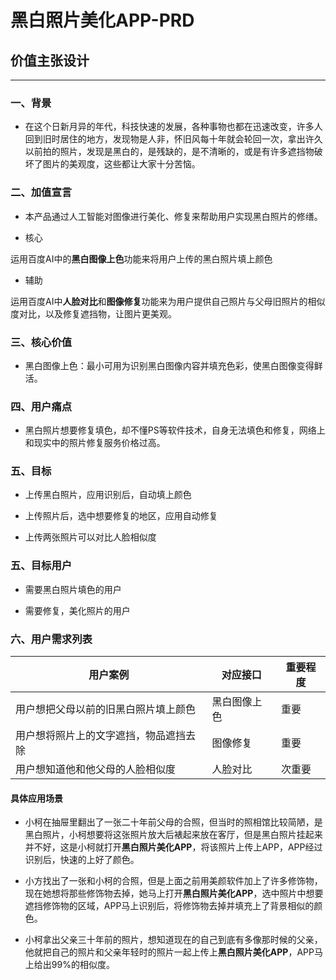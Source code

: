 # 黑白照片美化APP-PRD

## 价值主张设计
-----
### 一、背景
- 在这个日新月异的年代，科技快速的发展，各种事物也都在迅速改变，许多人回到旧时居住的地方，发现物是人非，怀旧风每十年就会轮回一次，拿出许久以前拍的照片，发现是黑白的，是残缺的，是不清晰的，或是有许多遮挡物破坏了图片的美观度，这些都让大家十分苦恼。

### 二、加值宣言
- 本产品通过人工智能对图像进行美化、修复来帮助用户实现黑白照片的修缮。

- 核心

运用百度AI中的**黑白图像上色**功能来将用户上传的黑白照片填上颜色

- 辅助

运用百度AI中**人脸对比**和**图像修复**功能来为用户提供自己照片与父母旧照片的相似度对比，以及修复遮挡物，让图片更美观。

### 三、核心价值

- 黑白图像上色：最小可用为识别黑白图像内容并填充色彩，使黑白图像变得鲜活。

### 四、用户痛点

- 黑白照片想要修复填色，却不懂PS等软件技术，自身无法填色和修复，网络上和现实中的照片修复服务价格过高。

### 五、目标

- 上传黑白照片，应用识别后，自动填上颜色

- 上传照片后，选中想要修复的地区，应用自动修复

- 上传两张照片可以对比人脸相似度

### 五、目标用户

- 需要黑白照片填色的用户

- 需要修复，美化照片的用户

### 六、用户需求列表

|用户案例|对应接口|重要程度|
|-|------|-|
|用户想把父母以前的旧黑白照片填上颜色|黑白图像上色|重要
|用户想将照片上的文字遮挡，物品遮挡去除|图像修复|重要
|用户想知道他和他父母的人脸相似度|人脸对比|次重要

#### 具体应用场景

- 小柯在抽屉里翻出了一张二十年前父母的合照，但当时的照相馆比较简陋，是黑白照片，小柯想要将这张照片放大后裱起来放在客厅，但是黑白照片挂起来并不好，这是小柯就打开**黑白照片美化APP**，将该照片上传上APP，APP经过识别后，快速的上好了颜色。

- 小方找出了一张和小柯的合照，但是上面之前用美颜软件加上了许多修饰物，现在她想将那些修饰物去掉，她马上打开**黑白照片美化APP**，选中照片中想要遮挡修饰物的区域，APP马上识别后，将修饰物去掉并填充上了背景相似的颜色。

- 小柯拿出父亲三十年前的照片，想知道现在的自己到底有多像那时候的父亲，他就把自己的照片和父亲年轻时的照片一起上传上**黑白照片美化APP**，APP马上给出99%的相似度。
